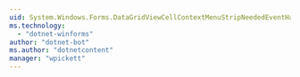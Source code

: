```yaml
---
uid: System.Windows.Forms.DataGridViewCellContextMenuStripNeededEventHandler
ms.technology: 
  - "dotnet-winforms"
author: "dotnet-bot"
ms.author: "dotnetcontent"
manager: "wpickett"
---
```

